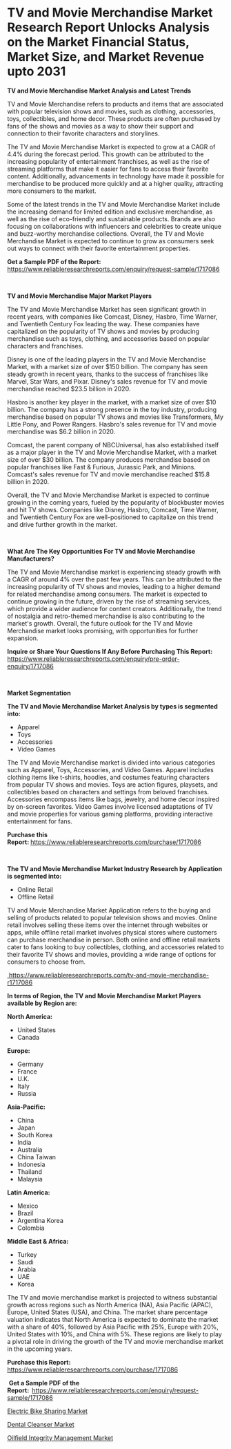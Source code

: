<p><h1>TV and Movie Merchandise Market Research Report Unlocks Analysis on the Market Financial Status, Market Size, and Market Revenue upto 2031</h1></p><p><strong>TV and Movie Merchandise Market Analysis and Latest Trends</strong></p>
<p><p>TV and Movie Merchandise refers to products and items that are associated with popular television shows and movies, such as clothing, accessories, toys, collectibles, and home decor. These products are often purchased by fans of the shows and movies as a way to show their support and connection to their favorite characters and storylines.</p><p>The TV and Movie Merchandise Market is expected to grow at a CAGR of 4.4% during the forecast period. This growth can be attributed to the increasing popularity of entertainment franchises, as well as the rise of streaming platforms that make it easier for fans to access their favorite content. Additionally, advancements in technology have made it possible for merchandise to be produced more quickly and at a higher quality, attracting more consumers to the market.</p><p>Some of the latest trends in the TV and Movie Merchandise Market include the increasing demand for limited edition and exclusive merchandise, as well as the rise of eco-friendly and sustainable products. Brands are also focusing on collaborations with influencers and celebrities to create unique and buzz-worthy merchandise collections. Overall, the TV and Movie Merchandise Market is expected to continue to grow as consumers seek out ways to connect with their favorite entertainment properties.</p></p>
<p><strong>Get a Sample PDF of the Report:&nbsp;</strong> <a href="https://www.reliableresearchreports.com/enquiry/request-sample/1717086">https://www.reliableresearchreports.com/enquiry/request-sample/1717086</a></p>
<p>&nbsp;</p>
<p><strong>TV and Movie Merchandise Major Market Players</strong></p>
<p><p>The TV and Movie Merchandise Market has seen significant growth in recent years, with companies like Comcast, Disney, Hasbro, Time Warner, and Twentieth Century Fox leading the way. These companies have capitalized on the popularity of TV shows and movies by producing merchandise such as toys, clothing, and accessories based on popular characters and franchises.</p><p>Disney is one of the leading players in the TV and Movie Merchandise Market, with a market size of over $150 billion. The company has seen steady growth in recent years, thanks to the success of franchises like Marvel, Star Wars, and Pixar. Disney's sales revenue for TV and movie merchandise reached $23.5 billion in 2020.</p><p>Hasbro is another key player in the market, with a market size of over $10 billion. The company has a strong presence in the toy industry, producing merchandise based on popular TV shows and movies like Transformers, My Little Pony, and Power Rangers. Hasbro's sales revenue for TV and movie merchandise was $6.2 billion in 2020.</p><p>Comcast, the parent company of NBCUniversal, has also established itself as a major player in the TV and Movie Merchandise Market, with a market size of over $30 billion. The company produces merchandise based on popular franchises like Fast & Furious, Jurassic Park, and Minions. Comcast's sales revenue for TV and movie merchandise reached $15.8 billion in 2020.</p><p>Overall, the TV and Movie Merchandise Market is expected to continue growing in the coming years, fueled by the popularity of blockbuster movies and hit TV shows. Companies like Disney, Hasbro, Comcast, Time Warner, and Twentieth Century Fox are well-positioned to capitalize on this trend and drive further growth in the market.</p></p>
<p>&nbsp;</p>
<p><strong>What Are The Key Opportunities For TV and Movie Merchandise Manufacturers?</strong></p>
<p><p>The TV and Movie Merchandise market is experiencing steady growth with a CAGR of around 4% over the past few years. This can be attributed to the increasing popularity of TV shows and movies, leading to a higher demand for related merchandise among consumers. The market is expected to continue growing in the future, driven by the rise of streaming services, which provide a wider audience for content creators. Additionally, the trend of nostalgia and retro-themed merchandise is also contributing to the market's growth. Overall, the future outlook for the TV and Movie Merchandise market looks promising, with opportunities for further expansion.</p></p>
<p><strong>Inquire or Share Your Questions If Any Before Purchasing This Report:</strong> <a href="https://www.reliableresearchreports.com/enquiry/pre-order-enquiry/1717086">https://www.reliableresearchreports.com/enquiry/pre-order-enquiry/1717086</a></p>
<p>&nbsp;</p>
<p><strong>Market Segmentation</strong></p>
<p><strong>The TV and Movie Merchandise Market Analysis by types is segmented into:</strong></p>
<p><ul><li>Apparel</li><li>Toys</li><li>Accessories</li><li>Video Games</li></ul></p>
<p><p>The TV and Movie Merchandise market is divided into various categories such as Apparel, Toys, Accessories, and Video Games. Apparel includes clothing items like t-shirts, hoodies, and costumes featuring characters from popular TV shows and movies. Toys are action figures, playsets, and collectibles based on characters and settings from beloved franchises. Accessories encompass items like bags, jewelry, and home decor inspired by on-screen favorites. Video Games involve licensed adaptations of TV and movie properties for various gaming platforms, providing interactive entertainment for fans.</p></p>
<p><strong>Purchase this Report:&nbsp;</strong><a href="https://www.reliableresearchreports.com/purchase/1717086">https://www.reliableresearchreports.com/purchase/1717086</a></p>
<p>&nbsp;</p>
<p><strong>The TV and Movie Merchandise Market Industry Research by Application is segmented into:</strong></p>
<p><ul><li>Online Retail</li><li>Offline Retail</li></ul></p>
<p><p>TV and Movie Merchandise Market Application refers to the buying and selling of products related to popular television shows and movies. Online retail involves selling these items over the internet through websites or apps, while offline retail market involves physical stores where customers can purchase merchandise in person. Both online and offline retail markets cater to fans looking to buy collectibles, clothing, and accessories related to their favorite TV shows and movies, providing a wide range of options for consumers to choose from.</p></p>
<p><a href="https://www.reliableresearchreports.com/tv-and-movie-merchandise-r1717086">&nbsp;https://www.reliableresearchreports.com/tv-and-movie-merchandise-r1717086</a></p>
<p><strong>In terms of Region, the TV and Movie Merchandise Market Players available by Region are:</strong></p>
<p>
    <p> <strong> North America: </strong>
        <ul>
            <li>United States</li>
            <li>Canada</li>
        </ul>
        </p> 
    <p> <strong> Europe: </strong>
        <ul>
            <li>Germany</li>
            <li>France</li>
            <li>U.K.</li>
            <li>Italy</li>
            <li>Russia</li>
        </ul>
        </p> 
    <p> <strong> Asia-Pacific: </strong>
        <ul>
            <li>China</li>
            <li>Japan</li>
            <li>South Korea</li>
            <li>India</li>
            <li>Australia</li>
            <li>China Taiwan</li>
            <li>Indonesia</li>
            <li>Thailand</li>
            <li>Malaysia</li>
        </ul>
        </p> 
    <p> <strong> Latin America: </strong>
        <ul>
            <li>Mexico</li>
            <li>Brazil</li>
            <li>Argentina Korea</li>
            <li>Colombia</li>
        </ul>
        </p> 
    <p> <strong> Middle East & Africa: </strong>
        <ul>
            <li>Turkey</li>
            <li>Saudi</li>
            <li>Arabia</li>
            <li>UAE</li>
            <li>Korea</li>
        </ul>
    </p>
    </p>
<p><p>The TV and movie merchandise market is projected to witness substantial growth across regions such as North America (NA), Asia Pacific (APAC), Europe, United States (USA), and China. The market share percentage valuation indicates that North America is expected to dominate the market with a share of 40%, followed by Asia Pacific with 25%, Europe with 20%, United States with 10%, and China with 5%. These regions are likely to play a pivotal role in driving the growth of the TV and movie merchandise market in the upcoming years.</p></p>
<p><strong>Purchase this Report: </strong><a href="https://www.reliableresearchreports.com/purchase/1717086">https://www.reliableresearchreports.com/purchase/1717086</a></p>
<p>&nbsp;<strong>Get a Sample PDF of the Report:&nbsp;&nbsp;</strong><a href="https://www.reliableresearchreports.com/enquiry/request-sample/1717086">https://www.reliableresearchreports.com/enquiry/request-sample/1717086</a></p>
<p><strong></strong></p>
<p><p><a href="https://www.linkedin.com/pulse/analyzing-electric-bike-sharing-market-global-industry-perspective-tfxlf?trackingId=tH%2BvifCnFn%2FiDfcLpMKskQ%3D%3D">Electric Bike Sharing Market</a></p><p><a href="https://github.com/RickHolmes3/Market-Research-Report-List-4/blob/main/dental-cleanser-market.md">Dental Cleanser Market</a></p><p><a href="https://www.linkedin.com/pulse/analyzing-oilfield-integrity-management-market-global-industry-hmpmf?trackingId=jN8cXWbDZ54PfmZZk6NmoA%3D%3D">Oilfield Integrity Management Market</a></p></p>